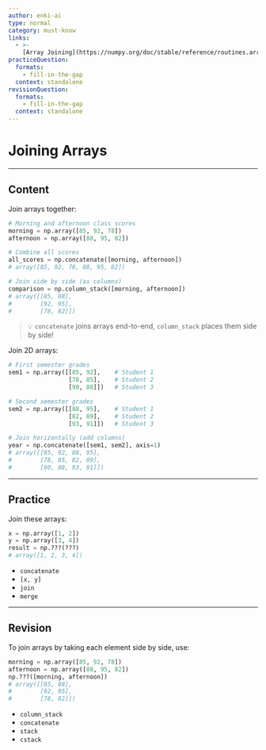 ```yaml
---
author: enki-ai
type: normal
category: must-know
links:
  - >-
    [Array Joining](https://numpy.org/doc/stable/reference/routines.array-manipulation.html){website}
practiceQuestion:
  formats:
    - fill-in-the-gap
  context: standalone
revisionQuestion:
  formats:
    - fill-in-the-gap
  context: standalone
---
```


# Joining Arrays

---

## Content

Join arrays together:

```python
# Morning and afternoon class scores
morning = np.array([85, 92, 78])
afternoon = np.array([88, 95, 82])

# Combine all scores
all_scores = np.concatenate([morning, afternoon])
# array([85, 92, 78, 88, 95, 82])

# Join side by side (as columns)
comparison = np.column_stack([morning, afternoon])
# array([[85, 88],
#        [92, 95],
#        [78, 82]])
```

> 💡 `concatenate` joins arrays end-to-end, `column_stack` places them side by
> side!

Join 2D arrays:

```python
# First semester grades
sem1 = np.array([[85, 92],    # Student 1
                 [78, 85],    # Student 2
                 [90, 88]])   # Student 3

# Second semester grades
sem2 = np.array([[88, 95],    # Student 1
                 [82, 89],    # Student 2
                 [93, 91]])   # Student 3

# Join horizontally (add columns)
year = np.concatenate([sem1, sem2], axis=1)
# array([[85, 92, 88, 95],
#        [78, 85, 82, 89],
#        [90, 88, 93, 91]])
```

---

## Practice

Join these arrays:

```python
x = np.array([1, 2])
y = np.array([3, 4])
result = np.???(???)
# array([1, 2, 3, 4])
```

- `concatenate`
- `[x, y]`
- `join`
- `merge`

---

## Revision

To join arrays by taking each element side by side, use:

```python
morning = np.array([85, 92, 78])
afternoon = np.array([88, 95, 82])
np.???([morning, afternoon])
# array([[85, 88],
#        [92, 95],
#        [78, 82]])
```

- `column_stack`
- `concatenate`
- `stack`
- `cstack`
